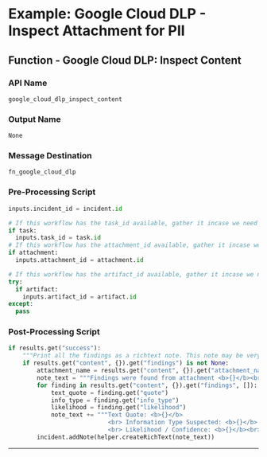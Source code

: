 <!--
    DO NOT MANUALLY EDIT THIS FILE
    THIS FILE IS AUTOMATICALLY GENERATED WITH resilient-sdk codegen
    Generated with resilient-sdk v50.1.262
-->

# Example: Google Cloud DLP - Inspect Attachment for PII

## Function - Google Cloud DLP: Inspect Content

### API Name
`google_cloud_dlp_inspect_content`

### Output Name
`None`

### Message Destination
`fn_google_cloud_dlp`

### Pre-Processing Script
```python
inputs.incident_id = incident.id 

# If this workflow has the task_id available, gather it incase we need it.
if task:
  inputs.task_id = task.id
# If this workflow has the attachment_id available, gather it incase we need it.
if attachment:
  inputs.attachment_id = attachment.id

# If this workflow has the artifact_id available, gather it incase we need it.
try: 
  if artifact:
    inputs.artifact_id = artifact.id
except:
  pass
```

### Post-Processing Script
```python
if results.get("success"):
    """Print all the findings as a richtext note. This note may be very long if you run the integration on a large file with lots of PII. In these cases you may want to limit how many findings are put into the note."""
    if results.get("content", {}).get("findings") is not None:
        attachment_name = results.get("content", {}).get("attachment_name")
        note_text = """Findings were found from attachment <b>{}</b><br><br> Findings: <br>""".format(attachment_name)
        for finding in results.get("content", {}).get("findings", []):
            text_quote = finding.get("quote")
            info_type = finding.get("info_type")
            likelihood = finding.get("likelihood")
            note_text += """Text Quote: <b>{}</b>
                            <br> Information Type Suspected: <b>{}</b>
                            <br> Likelihood / Confidence: <b>{}</b><br><br>""".format(text_quote, info_type, likelihood)
        incident.addNote(helper.createRichText(note_text))

```

---

